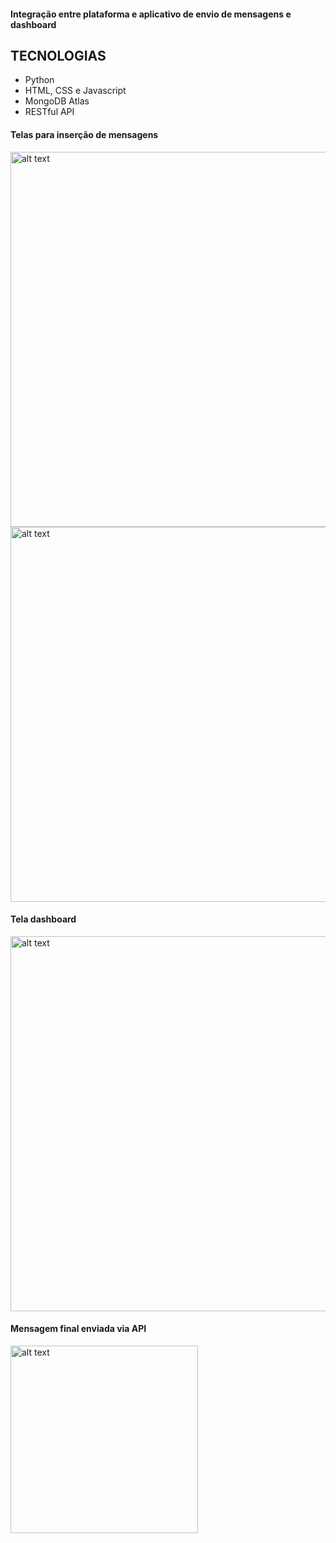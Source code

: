 <h4>Integração entre plataforma e aplicativo de envio de mensagens e dashboard</h4>

## TECNOLOGIAS
* Python
* HTML, CSS e Javascript
* MongoDB Atlas
* RESTful API

<h4>Telas para inserção de mensagens</h4>

<img src="https://github.com/BSFernando/Portfolio/blob/main/imgs/mensagens/tela_envio_mensagens.jpg" alt="alt text" width="600px">

<img src="https://github.com/BSFernando/Portfolio/blob/main/imgs/mensagens/tela_mensagem_unica.jpg" alt="alt text" width="600px">

<h4>Tela dashboard</h4>

<img src="https://github.com/BSFernando/Portfolio/blob/main/imgs/mensagens/tela_dashboard.jpg" alt="alt text" width="600px">


<h4>Mensagem final enviada via API</h4>

<img src="https://github.com/BSFernando/Portfolio/blob/main/imgs/mensagens/mensagem.png" alt="alt text" width="300px">
